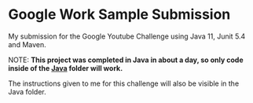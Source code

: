 # Google Work Sample Submission

My submission for the Google Youtube Challenge using Java 11, Junit 5.4 and Maven.

NOTE: **This project was completed in Java in about a day, so only code inside of the [Java](java) folder will work.**

The instructions given to me for this challenge will also be visible in the Java folder.
